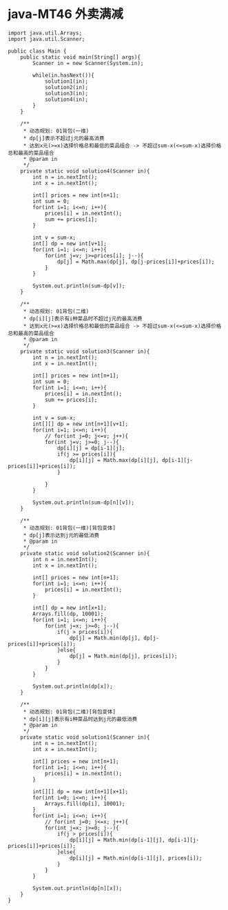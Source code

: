 # java-MT46 外卖满减


    import java.util.Arrays;
    import java.util.Scanner;
    
    public class Main {
        public static void main(String[] args){
            Scanner in = new Scanner(System.in);
    
            while(in.hasNext()){
                solution1(in);
                solution2(in);
                solution3(in);
                solution4(in);
            }
        }
    
        /**
         * 动态规划: 01背包(一维)
         * dp[j]表示不超过j元的最高消费
         * 达到x元(>=x)选择价格总和最低的菜品组合 -> 不超过sum-x(<=sum-x)选择价格总和最高的菜品组合
         * @param in
         */
        private static void solution4(Scanner in){
            int n = in.nextInt();
            int x = in.nextInt();
    
            int[] prices = new int[n+1];
            int sum = 0;
            for(int i=1; i<=n; i++){
                prices[i] = in.nextInt();
                sum += prices[i];
            }
    
            int v = sum-x;
            int[] dp = new int[v+1];
            for(int i=1; i<=n; i++){
                for(int j=v; j>=prices[i]; j--){
                    dp[j] = Math.max(dp[j], dp[j-prices[i]]+prices[i]);
                }
            }
    
            System.out.println(sum-dp[v]);
        }
    
        /**
         * 动态规划: 01背包(二维)
         * dp[i][j]表示有i种菜品时不超过j元的最高消费
         * 达到x元(>=x)选择价格总和最低的菜品组合 -> 不超过sum-x(<=sum-x)选择价格总和最高的菜品组合
         * @param in
         */
        private static void solution3(Scanner in){
            int n = in.nextInt();
            int x = in.nextInt();
    
            int[] prices = new int[n+1];
            int sum = 0;
            for(int i=1; i<=n; i++){
                prices[i] = in.nextInt();
                sum += prices[i];
            }
    
            int v = sum-x;
            int[][] dp = new int[n+1][v+1];
            for(int i=1; i<=n; i++){
                // for(int j=0; j<=v; j++){
                for(int j=v; j>=0; j--){
                    dp[i][j] = dp[i-1][j];
                    if(j >= prices[i]){
                        dp[i][j] = Math.max(dp[i][j], dp[i-1][j-prices[i]]+prices[i]);
                    }
    
                }
            }
    
            System.out.println(sum-dp[n][v]);
        }
    
        /**
         * 动态规划: 01背包(一维)[背包变体]
         * dp[j]表示达到j元的最低消费
         * @param in
         */
        private static void solution2(Scanner in){
            int n = in.nextInt();
            int x = in.nextInt();
    
            int[] prices = new int[n+1];
            for(int i=1; i<=n; i++){
                prices[i] = in.nextInt();
            }
    
            int[] dp = new int[x+1];
            Arrays.fill(dp, 10001);
            for(int i=1; i<=n; i++){
                for(int j=x; j>=0; j--){
                    if(j > prices[i]){
                        dp[j] = Math.min(dp[j], dp[j-prices[i]]+prices[i]);
                    }else{
                        dp[j] = Math.min(dp[j], prices[i]);
                    }
                }
            }
    
            System.out.println(dp[x]);
        }
    
        /**
         * 动态规划: 01背包(二维)[背包变体]
         * dp[i][j]表示有i种菜品时达到j元的最低消费
         * @param in
         */
        private static void solution1(Scanner in){
            int n = in.nextInt();
            int x = in.nextInt();
    
            int[] prices = new int[n+1];
            for(int i=1; i<=n; i++){
                prices[i] = in.nextInt();
            }
    
            int[][] dp = new int[n+1][x+1];
            for(int i=0; i<=n; i++){
                Arrays.fill(dp[i], 10001);
            }
            for(int i=1; i<=n; i++){
                // for(int j=0; j<=x; j++){
                for(int j=x; j>=0; j--){
                    if(j > prices[i]){
                        dp[i][j] = Math.min(dp[i-1][j], dp[i-1][j-prices[i]]+prices[i]);
                    }else{
                        dp[i][j] = Math.min(dp[i-1][j], prices[i]);
                    }
                }
            }
    
            System.out.println(dp[n][x]);
        }
    }

  

